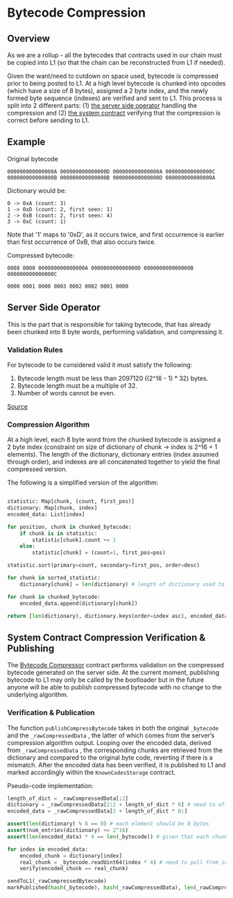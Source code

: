 # Bytecode Compression

## Overview

As we are a rollup - all the bytecodes that contracts used in our chain must be copied into L1 (so that the chain can be
reconstructed from L1 if needed).

Given the want/need to cutdown on space used, bytecode is compressed prior to being posted to L1. At a high level
bytecode is chunked into opcodes (which have a size of 8 bytes), assigned a 2 byte index, and the newly formed byte
sequence (indexes) are verified and sent to L1. This process is split into 2 different parts: (1)
[the server side operator](https://github.com/matter-labs/zksync-era/blob/main/core/lib/utils/src/bytecode.rs#L31)
handling the compression and (2)
[the system contract](https://github.com/matter-labs/era-system-contracts/blob/main/contracts/BytecodeCompressor.sol)
verifying that the compression is correct before sending to L1.

## Example

Original bytecode

```
000000000000000A 000000000000000D 000000000000000A 000000000000000C
000000000000000B 000000000000000B 000000000000000D 000000000000000A
```

Dictionary would be:

```
0 -> 0xA (count: 3)
1 -> 0xD (count: 2, first seen: 1)
2 -> 0xB (count: 2, first seen: 4)
3 -> 0xC (count: 1)
```

Note that '1' maps to '0xD', as it occurs twice, and first occurrence is earlier than first occurrence of 0xB, that also
occurs twice.

Compressed bytecode:

```
0008 0000 000000000000000A 000000000000000D 000000000000000B 000000000000000C

0000 0001 0000 0003 0002 0002 0001 0000
```

## Server Side Operator

This is the part that is responsible for taking bytecode, that has already been chunked into 8 byte words, performing
validation, and compressing it.

### Validation Rules

For bytecode to be considered valid it must satisfy the following:

1. Bytecode length must be less than 2097120 ((2^16 - 1) \* 32) bytes.
2. Bytecode length must be a multiple of 32.
3. Number of words cannot be even.

[Source](https://github.com/matter-labs/zksync-era/blob/main/core/lib/utils/src/bytecode.rs#L133)

### Compression Algorithm

At a high level, each 8 byte word from the chunked bytecode is assigned a 2 byte index (constraint on size of dictionary
of chunk → index is 2^16 + 1 elements). The length of the dictionary, dictionary entries (index assumed through order),
and indexes are all concatenated together to yield the final compressed version.

The following is a simplified version of the algorithm:

```python

statistic: Map[chunk, (count, first_pos)]
dictionary: Map[chunk, index]
encoded_data: List[index]

for position, chunk in chunked_bytecode:
    if chunk is in statistic:
        statistic[chunk].count += 1
    else:
        statistic[chunk] = (count=1, first_pos=pos)

statistic.sort(primary=count, secondary=first_pos, order=desc)

for chunk in sorted_statistic:
    dictionary[chunk] = len(dictionary) # length of dictionary used to keep track of index

for chunk in chunked_bytecode:
    encoded_data.append(dictionary[chunk])

return [len(dictionary), dictionary.keys(order=index asc), encoded_data]
```

## System Contract Compression Verification & Publishing

The
[Bytecode Compressor](https://github.com/matter-labs/era-system-contracts/blob/main/contracts/BytecodeCompressor.sol)
contract performs validation on the compressed bytecode generated on the server side. At the current moment, publishing
bytecode to L1 may only be called by the bootloader but in the future anyone will be able to publish compressed bytecode
with no change to the underlying algorithm.

### Verification & Publication

The function `publishCompressBytecode` takes in both the original `_bytecode` and the `_rawCompressedData` , the latter of which comes from the server’s compression algorithm output. Looping over the encoded data, derived from
`_rawCompressedData` , the corresponding chunks are retrieved from the dictionary and compared to the original byte code,
reverting if there is a mismatch. After the encoded data has been verified, it is published to L1 and marked accordingly
within the `KnownCodesStorage` contract.

Pseudo-code implementation:

```python
length_of_dict = _rawCompressedData[:2]
dictionary = _rawCompressedData[2:2 + length_of_dict * 8] # need to offset by bytes used to store length (2) and multiply by 8 for chunk size
encoded_data = _rawCompressedData[2 + length_of_dict * 8:]

assert(len(dictionary) % 8 == 0) # each element should be 8 bytes
assert(num_entries(dictionary) <= 2^16)
assert(len(encoded_data) * 4 == len(_bytecode)) # given that each chunk is 8 bytes and each index is 2 bytes they should differ by a factor of 4

for index in encoded_data:
    encoded_chunk = dictionary[index]
    real_chunk = _bytecode.readUint64(index * 4) # need to pull from index * 4 to account for difference in element size
    verify(encoded_chunk == real_chunk)

sendToL1(_rawCompressedBytecode)
markPublished(hash(_bytecode), hash(_rawCompressedData), len(_rawCompressedData))
```
